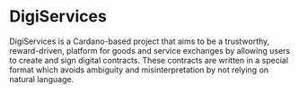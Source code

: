 # DigiServices

DigiServices is a Cardano-based project that aims to be a trustworthy,
reward-driven, platform for goods and service exchanges by allowing users to
create and sign digital contracts. These contracts are written in a special
format which avoids ambiguity and misinterpretation by not relying on natural
language.